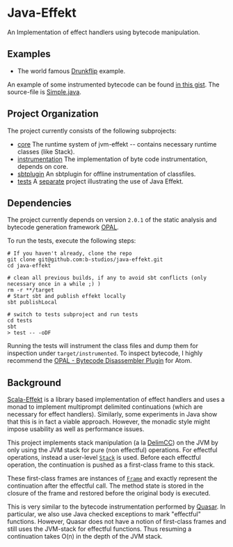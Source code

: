 # Java-Effekt
An Implementation of effect handlers using bytecode manipulation.

## Examples
- The world famous [Drunkflip](tests/src/test/java/run/amb/DrunkFlip.java) example.

An example of some instrumented bytecode can be found [in this gist](https://gist.github.com/b-studios/28b9ed229369b962e0083989343d5ede). The source-file is [Simple.java](tests/src/test/java/run/Simple.java).

## Project Organization
The project currently consists of the following subprojects:

- [core](core) The runtime system of jvm-effekt -- contains necessary runtime classes (like Stack).
- [instrumentation](instrumentation) The implementation of byte code instrumentation, depends on core.
- [sbtplugin](sbtplugin) An sbtplugin for offline instrumentation of classfiles.
- [tests](tests) A [separate](tests/build.sbt) project illustrating the use of Java Effekt.

## Dependencies
The project currently depends on version `2.0.1` of the static analysis and bytecode generation framework [OPAL](https://bitbucket.org/delors/opal/overview).

To run the tests, execute the following steps:
```
# If you haven't already, clone the repo
git clone git@github.com:b-studios/java-effekt.git
cd java-effekt

# clean all previous builds, if any to avoid sbt conflicts (only necessary once in a while ;) )
rm -r **/target
# Start sbt and publish effekt locally
sbt publishLocal

# switch to tests subproject and run tests
cd tests
sbt
> test -- -oDF
```

Running the tests will instrument the class files and dump them for inspection under `target/instrumented`.
To inspect bytecode, I highly recommend the
[OPAL - Bytecode Disassembler Plugin](https://atom.io/packages/java-bytecode-disassembler) for Atom.

## Background
[Scala-Effekt](https://github.com/b-studios/scala-effekt) is a library based implementation of
effect handlers and uses a monad to implement multiprompt delimited continuations (which are
necessary for effect handlers).
Similarly, some experiments in Java show that this is in fact a viable approach. However,
the monadic style might impose usability as well as performance issues.

This project implements stack manipulation (a la [DelimCC](http://okmij.org/ftp/continuations/implementations.html)) on the JVM by
only using the JVM stack for pure (non effectful) operations. For effectful operations, instead a
user-level [`Stack`](core/src/main/java/effekt/Effekt.java)
is used. Before each effectful operation, the continuation is pushed as a first-class frame to this stack.

These first-class frames are instances of [`Frame`](core/src/main/java/effekt/runtime/Frame.java)
and exactly represent the continuation after the effectful call. The method state is stored in the closure of the frame and restored before the original body is executed.

This is very similar to the bytecode instrumentation performed by [Quasar](http://docs.paralleluniverse.co/quasar/). In particular,
we also use Java checked exceptions to mark "effectful" functions.
However, Quasar does not have a notion of first-class frames and still uses the JVM-stack for effectful functions. Thus resuming a
continuation takes O(n) in the depth of the JVM stack.
